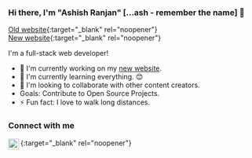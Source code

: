 ### Hi there, I'm "Ashish Ranjan" [...ash - remember the name] 👋
[Old website](http://www.ashishranjan.in/){:target="_blank" rel="noopener"}<br />
[New website](https://www.ashishranjan.net/){:target="_blank" rel="noopener"}

I'm a full-stack web developer!
- 🔭 I'm currently working on my [new website](https://www.ashishranjan.net).
- 🌱 I'm currently learning everything. 😊
- 👯 I'm looking to collaborate with other content creators.
- Goals: Contribute to Open Source Projects.
- ⚡ Fun fact: I love to walk long distances.

### Connect with me
[<img src="http://www.ashishranjan.in/image/A.png" align="left" alt="old website" width="22px" />](http://www.ashishranjan.in){:target="_blank" rel="noopener"}

